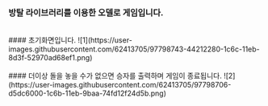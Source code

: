 ### 방탈 라이브러리를 이용한 오델로 게임입니다.
<br>
#### 초기화면입니다.
![1](https://user-images.githubusercontent.com/62413705/97798743-44212280-1c6c-11eb-8d3f-52970ad68ef1.png)

<br>
<br>
#### 더이상 돌을 놓을 수가 없으면 승자를 출력하며 게임이 종료됩니다.
![2](https://user-images.githubusercontent.com/62413705/97798706-d5dc6000-1c6b-11eb-9baa-74fd12f24d5b.png)
